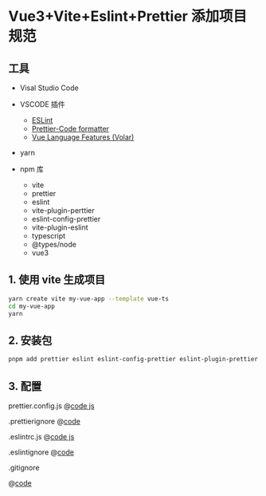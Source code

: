 # Vue3+Vite+Eslint+Prettier 添加项目规范

## 工具
- Visal Studio Code
- VSCODE 插件
    - [ESLint](https://marketplace.visualstudio.com/items?itemName=dbaeumer.vscode-eslint)
    - [Prettier-Code formatter](https://marketplace.visualstudio.com/items?itemName=esbenp.prettier-vscode)
    - [Vue Language Features (Volar)](https://marketplace.visualstudio.com/items?itemName=johnsoncodehk.volar)
- yarn

- npm 库
    - vite
    - prettier
    - eslint    
    - vite-plugin-perttier
    - eslint-config-prettier
    - vite-plugin-eslint
    - typescript
    - @types/node
    - vue3

## 1. 使用 vite 生成项目

```bash
yarn create vite my-vue-app --template vue-ts
cd my-vue-app
yarn
```

## 2. 安装包
```bash
pnpm add prettier eslint eslint-config-prettier eslint-plugin-prettier eslint-plugin-vue @typescript-eslint/eslint-plugin @typescript-eslint/parser vue-eslint-parser eslint-define-config -D
```

## 3. 配置

prettier.config.js
@[code js](./config/prettier.config.js)

.prettierignore
@[code](./config/.prettierignore)

.eslintrc.js
@[code js](./config/.eslintrc.js)

.eslintignore
@[code](./config/.eslintignore)

.gitignore

@[code](./config/.gitignore)





